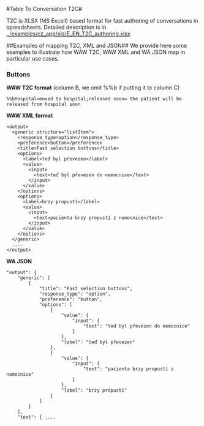 #Table To Conversation T2C#

T2C is XLSX (MS Excell) based format for fast authoring of conversations in spreadsheets. Detailed description is in  [../examples/cz_app/xls/E_EN_T2C_authoring.xlsx](../examples/en_app/xls/E_EN_T2C_authoring.xlsx)


##Examples of mapping T2C, XML and JSON##
We provide here some examples to illustrate how WAW T2C, WAW XML and WA JSON map in particular use cases.

### Buttons ###

**WAW T2C format** (column B, we omit %%b if putting it to column C)

    %%bHospital=moved to hospital;released soon= the patient will be released from hospital soon
 
**WAW XML format**
	
    <output>
      <generic structure="listItem">
        <response_type>option</response_type>
        <preference>button</preference>
        <title>Fast selection buttons</title>
        <options>
          <label>teď byl převezen</label>
          <value>
            <input>
              <text>teď byl převezen do nemocnice</text>
            </input>
          </value>
        </options>
        <options>
          <label>brzy propustí</label>
          <value>
            <input>
              <text>pacienta brzy propustí z nemocnice</text>
            </input>
          </value>
        </options>
      </generic>
      ....
    </output>

	

**WA JSON**

    "output": {
        "generic": [
            {
                "title": "Fast selection buttons", 
                "response_type": "option", 
                "preference": "button", 
                "options": [
                    {
                        "value": {
                            "input": {
                                "text": "teď byl převezen do nemocnice"
                            }
                        }, 
                        "label": "teď byl převezen"
                    }, 
                    {
                        "value": {
                            "input": {
                                "text": "pacienta brzy propustí z nemocnice"
                            }
                        }, 
                        "label": "brzy propustí"
                    }
                ]
            }
        ], 
        "text": { ....
